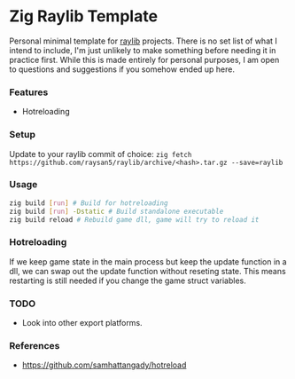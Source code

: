 # Zig Raylib Template
Personal minimal template for [raylib](https://github.com/raysan5/raylib) projects.
There is no set list of what I intend to include, I'm just unlikely to make something before needing it in practice first.
While this is made entirely for personal purposes, I am open to questions and suggestions if you somehow ended up here.

### Features
- Hotreloading

### Setup
Update to your raylib commit of choice:
`zig fetch https://github.com/raysan5/raylib/archive/<hash>.tar.gz --save=raylib`

### Usage
```bash
zig build [run] # Build for hotreloading
zig build [run] -Dstatic # Build standalone executable
zig build reload # Rebuild game dll, game will try to reload it
```

### Hotreloading
If we keep game state in the main process but keep the update function in a dll, we can swap out the update function without reseting state.
This means restarting is still needed if you change the game struct variables.

### TODO
- Look into other export platforms.

### References
- https://github.com/samhattangady/hotreload
